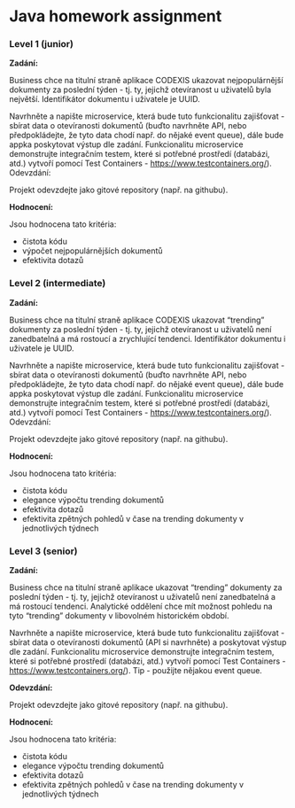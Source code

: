 # Java homework assignment

### Level 1 (junior)

**Zadání:**

Business chce na titulní straně aplikace CODEXIS ukazovat nejpopulárnější dokumenty za poslední týden - tj. ty, jejichž otevíranost u uživatelů byla největší. Identifikátor dokumentu i uživatele je UUID.

Navrhněte a napište microservice, která bude tuto funkcionalitu zajišťovat - sbírat data o otevíranosti dokumentů (buďto navrhněte API, nebo předpokládejte, že tyto data chodí např. do nějaké event queue), dále bude appka poskytovat výstup dle zadání. Funkcionalitu microservice demonstrujte integračním testem, které si potřebné prostředí (databázi, atd.) vytvoří pomocí Test Containers - https://www.testcontainers.org/).
Odevzdání:

Projekt odevzdejte jako gitové repository (např. na githubu).

**Hodnocení:**

Jsou hodnocena tato kritéria:
- čistota kódu
- výpočet nejpopulárnějších dokumentů
- efektivita dotazů


### Level 2 (intermediate)

**Zadání:**

Business chce na titulní straně aplikace CODEXIS ukazovat “trending” dokumenty za poslední týden - tj. ty, jejichž otevíranost u uživatelů není zanedbatelná a má rostoucí a zrychlující tendenci. Identifikátor dokumentu i uživatele je UUID.

Navrhněte a napište microservice, která bude tuto funkcionalitu zajišťovat - sbírat data o otevíranosti dokumentů (buďto navrhněte API, nebo předpokládejte, že tyto data chodí např. do nějaké event queue), dále bude appka poskytovat výstup dle zadání. Funkcionalitu microservice demonstrujte integračním testem, které si potřebné prostředí (databázi, atd.) vytvoří pomocí Test Containers - https://www.testcontainers.org/).
Odevzdání:

Projekt odevzdejte jako gitové repository (např. na githubu).

**Hodnocení:**

Jsou hodnocena tato kritéria:
- čistota kódu
- elegance výpočtu trending dokumentů
- efektivita dotazů
- efektivita zpětných pohledů v čase na trending dokumenty v jednotlivých týdnech




### Level 3 (senior)

**Zadání:**

Business chce na titulní straně aplikace ukazovat “trending” dokumenty za poslední týden - tj. ty, jejichž otevíranost u uživatelů není zanedbatelná a má rostoucí tendenci. Analytické oddělení chce mít možnost pohledu na tyto “trending” dokumenty v libovolném historickém období.


Navrhněte a napište microservice, která bude tuto funkcionalitu zajišťovat - sbírat data o otevíranosti dokumentů (API si navrhněte) a poskytovat výstup dle zadání. Funkcionalitu microservice demonstrujte integračním testem, které si potřebné prostředí (databázi, atd.) vytvoří pomocí Test Containers - https://www.testcontainers.org/).  Tip - použijte nějakou event queue.

**Odevzdání:**

Projekt odevzdejte jako gitové repository (např. na githubu).

**Hodnocení:**

Jsou hodnocena tato kritéria:
- čistota kódu
- elegance výpočtu trending dokumentů
- efektivita dotazů
- efektivita zpětných pohledů v čase na trending dokumenty v jednotlivých týdnech






